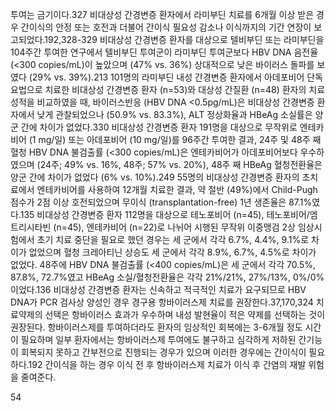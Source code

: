 투여는 금기이다.327 비대상성 간경변증 환자에서 라미부딘 치료를 6개월 이상 받은 경우 간이식의 안정 또는 호전과 더불어 간이식 필요성 감소나 이식까지의 기간 연장이 보고되었다.192,328-329 비대상성 간경변증 환자를 대상으로 텔비부딘 또는 라미부딘을 104주간 투여한 연구에서 텔비부딘 투여군이 라미부딘 투여군보다 HBV DNA 음전율 (<300 copies/mL)이 높았으며 (47% vs. 36%) 상대적으로 낮은 바이러스 돌파를 보였다 (29% vs. 39%).213 101명의 라미부딘 내성 간경변증 환자에서 아데포비어 단독요법으로 치료한 비대상성 간경변증 환자 (n=53)와 대상성 간질환 (n=48) 환자의 치료성적을 비교하였을 때, 바이러스반응 (HBV DNA <0.5pg/mL)은 비대상성 간경변증 환자에서 낮게 관찰되었으나 (50.9% vs. 83.3%), ALT 정상화율과 HBeAg 소실률은 양군 간에 차이가 없었다.330
비대상성 간경변증 환자 191명을 대상으로 무작위로 엔테카비어 (1 mg/일) 또는 아데포비어 (10 mg/일)를 96주간 투여한 결과, 24주 및 48주 째 혈청 HBV DNA 불검출률 (<300 copies/mL)은 엔테카비어가 아데포비어보다 우수하였으며 (24주; 49% vs. 16%, 48주; 57% vs. 20%), 48주 째 HBeAg 혈청전환율은 양군 간에 차이가 없었다 (6% vs. 10%).249 55명의 비대상성 간경변증 환자의 초치료에서 엔테카비어를 사용하여 12개월 치료한 결과, 약 절반 (49%)에서 Child-Pugh 점수가 2점 이상 호전되었으며 무이식 (transplantation-free) 1년 생존율은 87.1%였다.135
비대상성 간경변증 환자 112명을 대상으로 테노포비어 (n=45), 테노포비어/엠트리시타빈 (n=45), 엔테카비어 (n=22)로 나뉘어 시행된 무작위 이중맹검 2상 임상시험에서 초기 치료 중단을 필요로 했던 경우는 세 군에서 각각 6.7%, 4.4%, 9.1%로 차이가 없었으며 혈청 크레아티닌 상승도 세 군에서 각각 8.9%, 6.7%, 4.5%로 차이가 없었다. 48주에 HBV DNA 불검출률 (<400 copies/mL)은 세 군에서 각각 70.5%, 87.8%, 72.7%였고 HBeAg 소실/혈청전환율은 각각 21%/21%, 27%/13%, 0%/0%이었다.136
비대상성 간경변증 환자는 신속하고 적극적인 치료가 요구되므로 HBV DNA가 PCR 검사상 양성인 경우 경구용 항바이러스제 치료를 권장한다.37,170,324 치료약제의 선택은 항바이러스 효과가 우수하며 내성 발현율이 적은 약제를 선택하는 것이 권장된다. 항바이러스제를 투여하더라도 환자의 임상적인 회복에는 3-6개월 정도 시간이 필요하며 일부 환자에서는 항바이러스제 투여에도 불구하고 심각하게 저하된 간기능이 회복되지 못하고 간부전으로 진행되는 경우가 있으며 이러한 경우에는 간이식이 필요하다.192 간이식을 하는 경우 이식 전 후 항바이러스제 치료가 이식 후 간염의 재발 위험을 줄여준다.

<PAGE>54